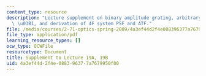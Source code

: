 ```yaml
---
content_type: resource
description: "Lecture supplement on binary amplitude grating, arbitrary duty cycle\
  \ \u03B1, and derivation of 4F system PSF and ATF."
file: /media/courses/2-71-optics-spring-2009/4a3ef44d2f4e088396377a7679950f00_MIT2_71S09_supp19.pdf
file_type: application/pdf
learning_resource_types: []
ocw_type: OCWFile
resourcetype: Document
title: Supplement to Lecture 19A, 19B
uid: 4a3ef44d-2f4e-0883-9637-7a7679950f00
---
```


